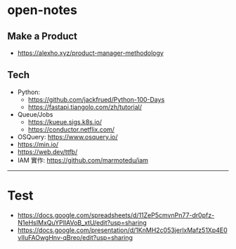 # open-notes

## Make a Product

- https://alexho.xyz/product-manager-methodology




## Tech

- Python: 
  - https://github.com/jackfrued/Python-100-Days
  - https://fastapi.tiangolo.com/zh/tutorial/
- Queue/Jobs
  - https://kueue.sigs.k8s.io/
  - https://conductor.netflix.com/
- OSQuery: https://www.osquery.io/
- https://min.io/
- https://web.dev/ttfb/
- IAM 實作: https://github.com/marmotedu/iam



---
# Test

- https://docs.google.com/spreadsheets/d/11ZeP5cmvnPn77-dr0pfz-N1eHsIMxQuYPIlAVoB_xtU/edit?usp=sharing
- https://docs.google.com/presentation/d/1KnMH2c053jerlxMafz51Xp4E0vIIuFAOwgHnv-qBreo/edit?usp=sharing
